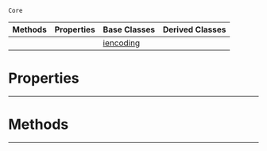  `Core`

|Methods|Properties|Base Classes|Derived Classes|
|---|---|---|---|
| | |[iencoding](https://plasmaengine.github.io/PlasmaDocs/Plasma1/C++/code_reference/lightning_base_types/iencoding.markdown)| |


 #  Properties


---  
 #  Methods


---  
 

 